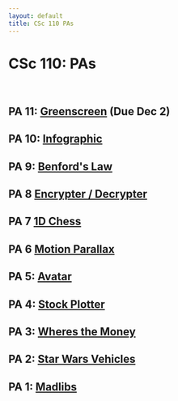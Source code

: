 ```yaml
---
layout: default
title: CSc 110 PAs
---
```


# CSc 110: PAs 

<br/>

## PA 11: [Greenscreen](./greenscreen/index.html) (Due Dec 2)

## PA 10: [Infographic](./infographic/index.html)
 
## PA 9: [Benford's Law](./benfords_law/index.html) 

## PA 8 [Encrypter / Decrypter](./encrypter_decrypter/index.html)

## PA 7 [1D Chess](./1d_chess/index.html)

## PA 6 [Motion Parallax](./motion_parallax/index.html)

## PA 5: [Avatar](./avatar/index.html)

## PA 4: [Stock Plotter](./stock_plotter/index.html)

## PA 3: [Wheres the Money](./wheres_the_money/index.html)

## PA 2: [Star Wars Vehicles](./starwars/index.html)

## PA 1: [Madlibs](./madlibs/index.html)

<br />



